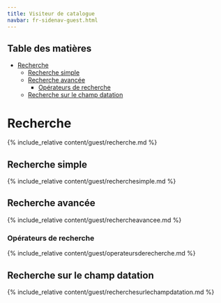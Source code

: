 ```yaml
---
title: Visiteur de catalogue
navbar: fr-sidenav-guest.html
---
```


## Table des matières

- [Recherche](#recherche)
  - [Recherche simple](#recherche-simple)
  - [Recherche avancée](#recherche-avancée)
    - [Opérateurs de recherche](#opérateurs-de-recherche)
  - [Recherche sur le champ datation](#recherche-sur-le-champ-datation)

# Recherche

{% include_relative content/guest/recherche.md %}

<a id="recherchesimple"></a>
## Recherche simple

{% include_relative content/guest/recherchesimple.md %}

<a id="rechercheavancee"></a>
## Recherche avancée 

{% include_relative content/guest/rechercheavancee.md %}


<a id="operateurs"></a>
### Opérateurs de recherche

{% include_relative content/guest/operateursderecherche.md %}

<a id="recherchedatation"></a>
## Recherche sur le champ datation

{% include_relative content/guest/recherchesurlechampdatation.md %}
